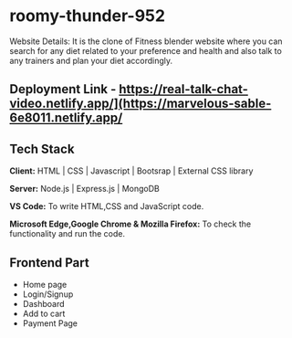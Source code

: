 # roomy-thunder-952

Website Details: It is the clone of Fitness blender website where you can search for any diet related to your preference and health and also talk to any trainers and plan your diet accordingly. 


## Deployment Link - https://real-talk-chat-video.netlify.app/](https://marvelous-sable-6e8011.netlify.app/

## Tech Stack

**Client:** HTML | CSS | Javascript | Bootsrap | External CSS library

**Server:** Node.js | Express.js | MongoDB 


**VS Code:** To write HTML,CSS and JavaScript code.

**Microsoft Edge,Google Chrome & Mozilla Firefox:** To check the functionality and run the code.

## Frontend Part

- Home page
- Login/Signup
- Dashboard
- Add to cart 
- Payment Page

